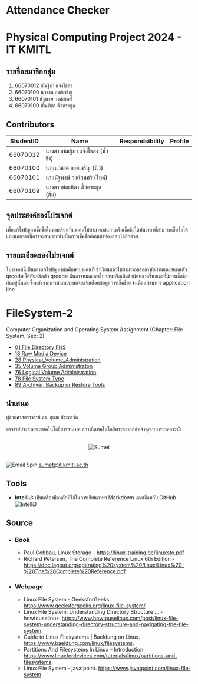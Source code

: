 # Attendance Checker
# Physical Computing Project 2024 - IT KMITL

## รายชื่อสมาชิกกลุ่ม
1. 66070012 กัณฐิกา แจ้งไธสง
2. 66070100 นวชาต องค์เจริญ
3. 66070101 นัฐพงษ์ วงค์สมศรี
4. 66070109 บัณฑิตา ฉั่วตระกูล
## Contributors

| StudentID       | Name                                  | Respondsibility                      | Profile                                                                           |
|----------|---------------------------------------|--------------------------------|---------------------------------------------------------------------------------|
| 66070012 | นางสาวกัณฐิกา แจ้งไธสง (น้ำขิง)          |     |  |
| 66070100 | นายนวชาต องค์เจริญ (นิว) |               |      |
| 66070101 | นายนัฐพงษ์ วงค์สมศรี (ไทค์)          |  |     |
| 66070109 | นางสาวบัณฑิตา ฉั่วตระกูล (ส้ม)        |     |      |

## จุดประสงค์ของโปรเจกต์
เพื่อแก้ไขปัญหาเช็คชื่อในคาบเรียนที่บางคนไม่สามารถสแกนหรือเช็คชื่อได้ทันเวลาที่สามารถเช็คชื่อได้ และนอกจากนี้อาจจะสามารถช่วยในการเช็คชื่อก่อนเข้าห้องสอบได้อีกด้วย

## รายละเอียดของโปรเจกต์
โปรเจกต์นี้เป็นการแก้ไขปัญหานักศึกษาบางคนที่เข้าเรียนแล้วไม่สามารถกรอกรหัสผ่านและสแกนตัว qrcode ได้ทันหรือตัว qrcode นั้นอาจหมดเวลาไปก่อนหรือเกิดข้อผิดพลาดขึ้นขณะที่มีการเช็คชื่อกันอยู่นั้นเองซึ่งหลังจากการสแกนระบบจะแจ้งเตือนข้อมูลการเช็คชื่อแจ้งเตือนผ่านทาง application line
# FileSystem-2

Computer Organization and Operating System Assignment (Chapter: File System, Sec: 2)

[//]: # ([Contributors]&#40;#Contributors&#41;)

- [01 File Directory FHS](01%20File%20Directory%20FHS/README.md)
- [18 Raw Media Device](18%20Raw%20Media%20Device/README.md)
- [28 Physical_Volume_Administration](28%20Physical_Volume_Administration/README.md)
- [35 Volume Group Administraton](35%20Volume%20Group%20Administraton/README.md)
- [76 Logical Volume Administration](76%20Logical%20Volume%20Administration/README.md)
- [78 File System Type](78%20File%20System%20Type/README.md)
- [89 Archiver, Backup or Restore Tools](89%20Archiver%2C%20Backup%20or%20Restore%20Tools/README.md)


[//]: # (![GroupMembers]&#40;/assets/img/members/group-members.jpeg&#41;)

## นำเสนอ

ผู้ช่วยศาสตราจารย์ ดร. สุเมธ ประภาวัต

อาจารย์ประจำคณะเทคโนโลยีสารสนเทศ สถาบันเทคโนโลยีพระจอมเกล้าเจ้าคุณทหารลาดกระบัง


<br>
<div style="display: flex; justify-content: center">
<img alt="Sumet" src="assets/img/members/Sumet-200x200.png"/>
</div>
<br>

![Email Spin](assets/emailspin.gif)
[sumet@it.kmitl.ac.th](mailto:sumet@it.kmitl.ac.th)

## Tools

- **IntelliJ:** เป็นเครื่องมือหลักที่ใช้ในการเขียนภาษา Markdown และเชื่อมกับ GitHub
  ![IntelliJ](assets/img/intelliJ_ScreenShot.webp)

[//]: # (<img height="100" src="assets/img/intelliJ.webp" title="IntelliJ" width="100"/>)

## Source

- ### Book

    - Paul Cobbau, Linux Storage - https://linux-training.be/linuxsto.pdf
    - Richard Petersen, The Complete Reference Linux 6th
      Edition - https://doc.lagout.org/operating%20system%20/linux/Linux%20-%20The%20Complete%20Reference.pdf

- ### Webpage

    - Linux File System - GeeksforGeeks. https://www.geeksforgeeks.org/linux-file-system/.
    - Linux File System: Understanding Directory Structure ... -
      howtouselinux. https://www.howtouselinux.com/post/linux-file-system-understanding-directory-structure-and-navigating-the-file-system.
    - Guide to Linux Filesystems | Baeldung on Linux. https://www.baeldung.com/linux/filesystems.
    - Partitions And Filesystems In Linux –
      Introduction. https://www.linuxfordevices.com/tutorials/linux/partitions-and-filesystems.
    - Linux File System - javatpoint. https://www.javatpoint.com/linux-file-system.
